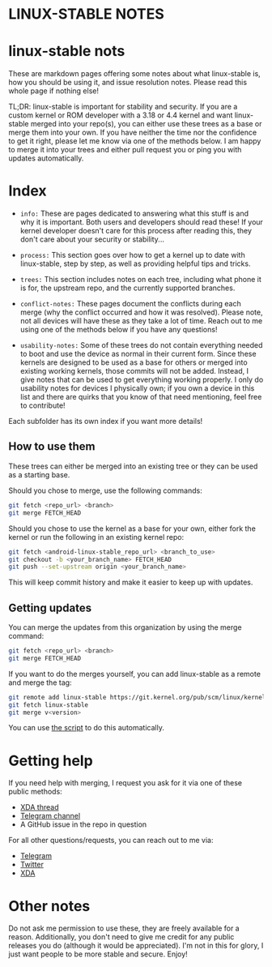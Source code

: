 # LINUX-STABLE NOTES
# linux-stable nots

These are markdown pages offering some notes about what linux-stable is, how you should be using it, and issue resolution notes. Please read this whole page if nothing else!

TL;DR: linux-stable is important for stability and security. If you are a custom kernel or ROM developer with a 3.18 or 4.4 kernel and want linux-stable merged into your repo(s), you can either use these trees as a base or merge them into your own. If you have neither the time nor the confidence to get it right, please let me know via one of the methods below. I am happy to merge it into your trees and either pull request you or ping you with updates automatically.


# Index

* `info:` These are pages dedicated to answering what this stuff is and why it is important. Both users and developers should read these! If your kernel developer doesn't care for this process after reading this, they don't care about your security or stability...

* `process:` This section goes over how to get a kernel up to date with linux-stable, step by step, as well as providing helpful tips and tricks.

* `trees:` This section includes notes on each tree, including what phone it is for, the upstream repo, and the currently supported branches.

* `conflict-notes:` These pages document the conflicts during each merge (why the conflict occurred and how it was resolved). Please note, not all devices will have these as they take a lot of time. Reach out to me using one of the methods below if you have any questions!

* `usability-notes:` Some of these trees do not contain everything needed to boot and use the device as normal in their current form. Since these kernels are designed to be used as a base for others or merged into existing working kernels, those commits will not be added. Instead, I give notes that can be used to get everything working properly. I only do usability notes for devices I physically own; if you own a device in this list and there are quirks that you know of that need mentioning, feel free to contribute!

Each subfolder has its own index if you want more details!


## How to use them

These trees can either be merged into an existing tree or they can be used as a starting base.

Should you chose to merge, use the following commands:

```bash
git fetch <repo_url> <branch>
git merge FETCH_HEAD
```

Should you chose to use the kernel as a base for your own, either fork the kernel or run the following in an existing kernel repo:

```bash
git fetch <android-linux-stable_repo_url> <branch_to_use>
git checkout -b <your_branch_name> FETCH_HEAD
git push --set-upstream origin <your_branch_name>
```

This will keep commit history and make it easier to keep up with updates.


## Getting updates

You can merge the updates from this organization by using the merge command:

```bash
git fetch <repo_url> <branch>
git merge FETCH_HEAD
```

If you want to do the merges yourself, you can add linux-stable as a remote and merge the tag:

```bash
git remote add linux-stable https://git.kernel.org/pub/scm/linux/kernel/git/stable/linux-stable.git/
git fetch linux-stable
git merge v<version>
```

You can use [the script](https://github.com/android-linux-stable/script) to do this automatically.


# Getting help

If you need help with merging, I request you ask for it via one of these public methods:

* [XDA thread](https://forum.xda-developers.com/android/software-hacking/reference-how-to-upstream-android-kernel-t3626913)
* [Telegram channel](https://t.me/joinchat/C1UAJ1EMSX2znEs7CJEc2A)
* A GitHub issue in the repo in question

For all other questions/requests, you can reach out to me via:

* [Telegram](https://t.me/nathanchance)
* [Twitter](https://twitter.com/nathanchance)
* [XDA](https://forum.xda-developers.com/member.php?u=6842057)

# Other notes

Do not ask me permission to use these, they are freely available for a reason. Additionally, you don't need to give me credit for any public releases you do (although it would be appreciated). I'm not in this for glory, I just want people to be more stable and secure. Enjoy!
